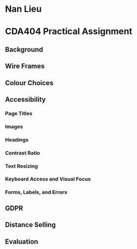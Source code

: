 # Nan Lieu
# CDA404 Practical Assignment

## Background



## Wire Frames

## Colour Choices

## Accessibility

### Page Titles

### Images

### Headings

### Contrast Ratio

### Text Resizing

### Keyboard Access and Visual Focus

### Forms, Labels, and Errors

## GDPR

## Distance Selling

## Evaluation